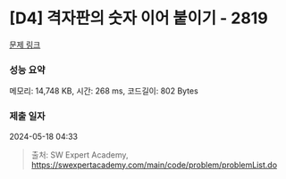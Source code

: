 # [D4] 격자판의 숫자 이어 붙이기 - 2819 

[문제 링크](https://swexpertacademy.com/main/code/problem/problemDetail.do?contestProbId=AV7I5fgqEogDFAXB) 

### 성능 요약

메모리: 14,748 KB, 시간: 268 ms, 코드길이: 802 Bytes

### 제출 일자

2024-05-18 04:33



> 출처: SW Expert Academy, https://swexpertacademy.com/main/code/problem/problemList.do